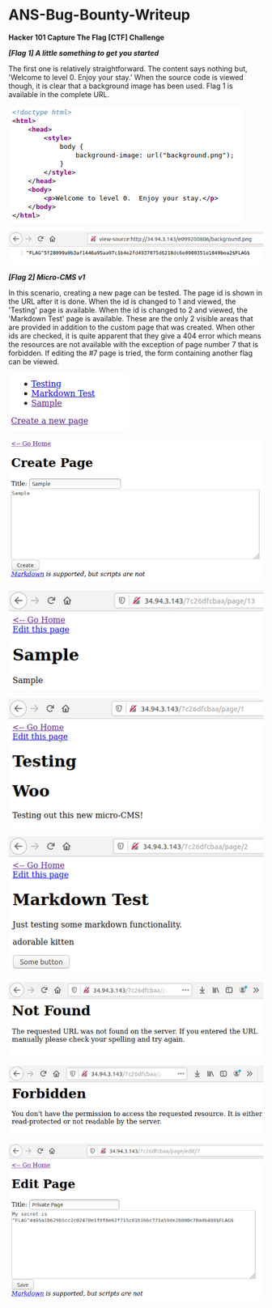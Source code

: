 # ANS-Bug-Bounty-Writeup

<b>Hacker 101 Capture The Flag [CTF] Challenge</b>

<b><i> [Flag 1] A little something to get you started</i></b>

The first one is relatively straightforward. The content says nothing but, 'Welcome to level 0. Enjoy your stay.' When the source code is viewed though, it is clear that a background image has been used. Flag 1 is available in the complete URL.

![](https://github.com/dkitdfir/ANS-Bug-Bounty-Writeup/blob/master/images/flag-1.png)

![](https://github.com/dkitdfir/ANS-Bug-Bounty-Writeup/blob/master/images/flag-1-1.png)

<b><i>[Flag 2] Micro-CMS v1</i></b>

In this scenario, creating a new page can be tested. The page id is shown in the URL after it is done. When the id is changed to 1 and viewed, the 'Testing' page is available. When the id is changed to 2 and viewed, the 'Markdown Test' page is available. These are the only 2 visible areas that are provided in addition to the custom page that was created. When other ids are checked, it is quite apparent that they give a 404 error which means the resources are not available with the exception of page number 7 that is forbidden. If editing the #7 page is tried, the form containing another flag can be viewed.

![](https://github.com/dkitdfir/ANS-Bug-Bounty-Writeup/blob/master/images/flag-2.png)

![](https://github.com/dkitdfir/ANS-Bug-Bounty-Writeup/blob/master/images/flag-2-1.png)

![](https://github.com/dkitdfir/ANS-Bug-Bounty-Writeup/blob/master/images/flag-2-2.png)

![](https://github.com/dkitdfir/ANS-Bug-Bounty-Writeup/blob/master/images/flag-2-3.png)

![](https://github.com/dkitdfir/ANS-Bug-Bounty-Writeup/blob/master/images/flag-2-4.png)

![](https://github.com/dkitdfir/ANS-Bug-Bounty-Writeup/blob/master/images/flag-2-5.png)

![](https://github.com/dkitdfir/ANS-Bug-Bounty-Writeup/blob/master/images/flag-2-6.png)

![](https://github.com/dkitdfir/ANS-Bug-Bounty-Writeup/blob/master/images/flag-2-7.png)
